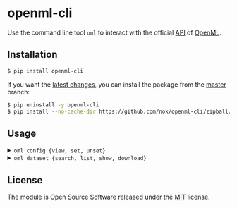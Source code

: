# openml-cli

Use the command line tool `oml` to interact with the official [API](https://openml.github.io/OpenML/REST-API/) of [OpenML](https://www.openml.org).


## Installation

```bash
$ pip install openml-cli
```

If you want the [latest changes](changelog.md), you can install the package from the [master](https://github.com/nok/openml-cli/tree/master) branch:

```bash
$ pip uninstall -y openml-cli
$ pip install --no-cache-dir https://github.com/nok/openml-cli/zipball/master
```


## Usage

<details>
    <summary><code>oml config {view, set, unset}</code></summary>
<br>

Description: List or edit the configuration.

Subcommands:

```bash
oml config view
oml config set <name> <value>
oml config unset <name>
```

Examples:

```bash
oml config set apikey <your_apikey>
```

</details>

<details>
    <summary><code>oml dataset {search, list, show, download}</code></summary>
<br>

Description: Search, filter or download datasets.

Subcommands:

```bash
oml dataset search <term>
oml dataset list
oml dataset list --limit <num> --offset <num>
oml dataset list --limit <num> --offset <num> --json
oml dataset show <id>
oml dataset show <id> --json
oml dataset show <id> --browser
oml dataset download <id>
```

Search and download a specific dataset:

```bash
oml dataset search mnist
oml dataset show 40996
oml dataset download 40996 --to ~/Downloads
```

</details>


## License

The module is Open Source Software released under the [MIT](license.txt) license.
